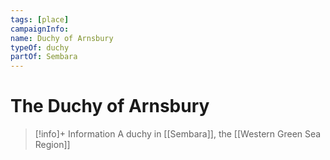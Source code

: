 ```yaml
---
tags: [place]
campaignInfo:
name: Duchy of Arnsbury
typeOf: duchy
partOf: Sembara
---
```

# The Duchy of Arnsbury
>[!info]+ Information
> A duchy in [[Sembara]], the [[Western Green Sea Region]]
